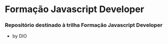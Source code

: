 # Formação Javascript Developer

### Repositório destinado à trilha Formação Javascript Developer 
- by DIO
